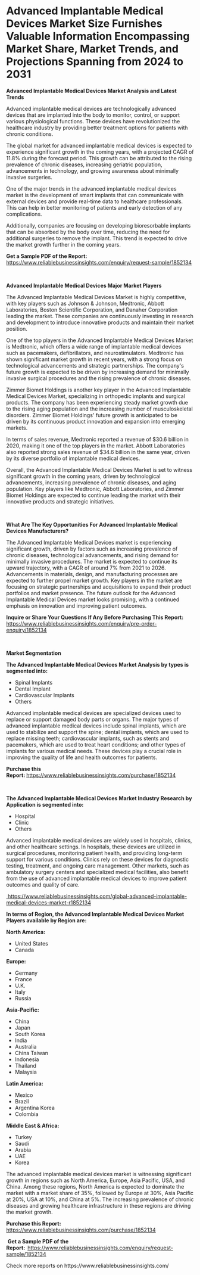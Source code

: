 <p><h1>Advanced Implantable Medical Devices Market Size Furnishes Valuable Information Encompassing Market Share, Market Trends, and Projections Spanning from 2024 to 2031</h1></p><p><strong>Advanced Implantable Medical Devices Market Analysis and Latest Trends</strong></p>
<p><p>Advanced implantable medical devices are technologically advanced devices that are implanted into the body to monitor, control, or support various physiological functions. These devices have revolutionized the healthcare industry by providing better treatment options for patients with chronic conditions.</p><p>The global market for advanced implantable medical devices is expected to experience significant growth in the coming years, with a projected CAGR of 11.8% during the forecast period. This growth can be attributed to the rising prevalence of chronic diseases, increasing geriatric population, advancements in technology, and growing awareness about minimally invasive surgeries.</p><p>One of the major trends in the advanced implantable medical devices market is the development of smart implants that can communicate with external devices and provide real-time data to healthcare professionals. This can help in better monitoring of patients and early detection of any complications.</p><p>Additionally, companies are focusing on developing bioresorbable implants that can be absorbed by the body over time, reducing the need for additional surgeries to remove the implant. This trend is expected to drive the market growth further in the coming years.</p></p>
<p><strong>Get a Sample PDF of the Report:&nbsp;</strong> <a href="https://www.reliablebusinessinsights.com/enquiry/request-sample/1852134">https://www.reliablebusinessinsights.com/enquiry/request-sample/1852134</a></p>
<p>&nbsp;</p>
<p><strong>Advanced Implantable Medical Devices Major Market Players</strong></p>
<p><p>The Advanced Implantable Medical Devices Market is highly competitive, with key players such as Johnson & Johnson, Medtronic, Abbott Laboratories, Boston Scientific Corporation, and Danaher Corporation leading the market. These companies are continuously investing in research and development to introduce innovative products and maintain their market position.</p><p>One of the top players in the Advanced Implantable Medical Devices Market is Medtronic, which offers a wide range of implantable medical devices such as pacemakers, defibrillators, and neurostimulators. Medtronic has shown significant market growth in recent years, with a strong focus on technological advancements and strategic partnerships. The company's future growth is expected to be driven by increasing demand for minimally invasive surgical procedures and the rising prevalence of chronic diseases.</p><p>Zimmer Biomet Holdings is another key player in the Advanced Implantable Medical Devices Market, specializing in orthopedic implants and surgical products. The company has been experiencing steady market growth due to the rising aging population and the increasing number of musculoskeletal disorders. Zimmer Biomet Holdings' future growth is anticipated to be driven by its continuous product innovation and expansion into emerging markets.</p><p>In terms of sales revenue, Medtronic reported a revenue of $30.6 billion in 2020, making it one of the top players in the market. Abbott Laboratories also reported strong sales revenue of $34.6 billion in the same year, driven by its diverse portfolio of implantable medical devices.</p><p>Overall, the Advanced Implantable Medical Devices Market is set to witness significant growth in the coming years, driven by technological advancements, increasing prevalence of chronic diseases, and aging population. Key players like Medtronic, Abbott Laboratories, and Zimmer Biomet Holdings are expected to continue leading the market with their innovative products and strategic initiatives.</p></p>
<p>&nbsp;</p>
<p><strong>What Are The Key Opportunities For Advanced Implantable Medical Devices Manufacturers?</strong></p>
<p><p>The Advanced Implantable Medical Devices market is experiencing significant growth, driven by factors such as increasing prevalence of chronic diseases, technological advancements, and rising demand for minimally invasive procedures. The market is expected to continue its upward trajectory, with a CAGR of around 7% from 2021 to 2026. Advancements in materials, design, and manufacturing processes are expected to further propel market growth. Key players in the market are focusing on strategic partnerships and acquisitions to expand their product portfolios and market presence. The future outlook for the Advanced Implantable Medical Devices market looks promising, with a continued emphasis on innovation and improving patient outcomes.</p></p>
<p><strong>Inquire or Share Your Questions If Any Before Purchasing This Report:</strong> <a href="https://www.reliablebusinessinsights.com/enquiry/pre-order-enquiry/1852134">https://www.reliablebusinessinsights.com/enquiry/pre-order-enquiry/1852134</a></p>
<p>&nbsp;</p>
<p><strong>Market Segmentation</strong></p>
<p><strong>The Advanced Implantable Medical Devices Market Analysis by types is segmented into:</strong></p>
<p><ul><li>Spinal Implants</li><li>Dental Implant</li><li>Cardiovascular Implants</li><li>Others</li></ul></p>
<p><p>Advanced implantable medical devices are specialized devices used to replace or support damaged body parts or organs. The major types of advanced implantable medical devices include spinal implants, which are used to stabilize and support the spine; dental implants, which are used to replace missing teeth; cardiovascular implants, such as stents and pacemakers, which are used to treat heart conditions; and other types of implants for various medical needs. These devices play a crucial role in improving the quality of life and health outcomes for patients.</p></p>
<p><strong>Purchase this Report:&nbsp;</strong><a href="https://www.reliablebusinessinsights.com/purchase/1852134">https://www.reliablebusinessinsights.com/purchase/1852134</a></p>
<p>&nbsp;</p>
<p><strong>The Advanced Implantable Medical Devices Market Industry Research by Application is segmented into:</strong></p>
<p><ul><li>Hospital</li><li>Clinic</li><li>Others</li></ul></p>
<p><p>Advanced implantable medical devices are widely used in hospitals, clinics, and other healthcare settings. In hospitals, these devices are utilized in surgical procedures, monitoring patient health, and providing long-term support for various conditions. Clinics rely on these devices for diagnostic testing, treatment, and ongoing care management. Other markets, such as ambulatory surgery centers and specialized medical facilities, also benefit from the use of advanced implantable medical devices to improve patient outcomes and quality of care.</p></p>
<p><a href="https://www.reliablebusinessinsights.com/global-advanced-implantable-medical-devices-market-r1852134">&nbsp;https://www.reliablebusinessinsights.com/global-advanced-implantable-medical-devices-market-r1852134</a></p>
<p><strong>In terms of Region, the Advanced Implantable Medical Devices Market Players available by Region are:</strong></p>
<p>
    <p> <strong> North America: </strong>
        <ul>
            <li>United States</li>
            <li>Canada</li>
        </ul>
        </p> 
    <p> <strong> Europe: </strong>
        <ul>
            <li>Germany</li>
            <li>France</li>
            <li>U.K.</li>
            <li>Italy</li>
            <li>Russia</li>
        </ul>
        </p> 
    <p> <strong> Asia-Pacific: </strong>
        <ul>
            <li>China</li>
            <li>Japan</li>
            <li>South Korea</li>
            <li>India</li>
            <li>Australia</li>
            <li>China Taiwan</li>
            <li>Indonesia</li>
            <li>Thailand</li>
            <li>Malaysia</li>
        </ul>
        </p> 
    <p> <strong> Latin America: </strong>
        <ul>
            <li>Mexico</li>
            <li>Brazil</li>
            <li>Argentina Korea</li>
            <li>Colombia</li>
        </ul>
        </p> 
    <p> <strong> Middle East & Africa: </strong>
        <ul>
            <li>Turkey</li>
            <li>Saudi</li>
            <li>Arabia</li>
            <li>UAE</li>
            <li>Korea</li>
        </ul>
    </p>
    </p>
<p><p>The advanced implantable medical devices market is witnessing significant growth in regions such as North America, Europe, Asia Pacific, USA, and China. Among these regions, North America is expected to dominate the market with a market share of 35%, followed by Europe at 30%, Asia Pacific at 20%, USA at 10%, and China at 5%. The increasing prevalence of chronic diseases and growing healthcare infrastructure in these regions are driving the market growth.</p></p>
<p><strong>Purchase this Report: </strong><a href="https://www.reliablebusinessinsights.com/purchase/1852134">https://www.reliablebusinessinsights.com/purchase/1852134</a></p>
<p>&nbsp;<strong>Get a Sample PDF of the Report:&nbsp;&nbsp;</strong><a href="https://www.reliablebusinessinsights.com/enquiry/request-sample/1852134">https://www.reliablebusinessinsights.com/enquiry/request-sample/1852134</a></p>
<p><strong></strong></p>
<p>Check more reports on https://www.reliablebusinessinsights.com/</p>